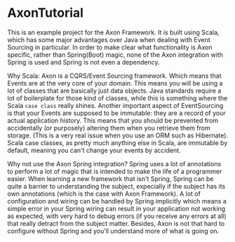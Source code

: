 # AxonTutorial

This is an example project for the Axon Framework. It is built using Scala, which has some major advantages over Java when
dealing with Event Sourcing in particular. In order to make clear what functionality is Axon specific, rather than Spring(Boot) magic,
none of the Axon integration with Spring is used and Spring is not even a dependency.

Why Scala:
Axon is a CQRS/Event Sourcing framework. Which means that Events are at the very core of your domain. 
This means you will be using a lot of classes that are basically just data objects. Java standards require a lot of boilerplate for
those kind of classes, while this is something where the Scala `case class` really shines.
Another important aspect of EventSourcing is that your Events are supposed to be immutable: they are a record of your actual application
history. This means that you should be prevented from accidentally (or purposely) altering them when you retrieve them from storage.
(This is a very real issue when you use an ORM such as Hibernate). Scala case classes, as pretty much anything else in Scala,
are immutable by default, meaning you can't change your events by accident.

Why not use the Axon Spring integration?
Spring uses a lot of annotations to perform a lot of magic that is intended to make the life of a programmer easier. 
When learning a new framework that isn't Spring, Spring can be quite a barrier to understanding the subject, expecially if the subject
has its own annotations (which is the case with Axon Framework). A lot of configuration and wiring can be handled by Spring implicitly
which means a simple error in your Spring wiring can result in your application not working as expected, with very hard to debug errors
(if you receive any errors at all) that really detract from the subject matter. 
Besides, Axon is not that hard to configure without Spring and you'll understand more of what is going on.
